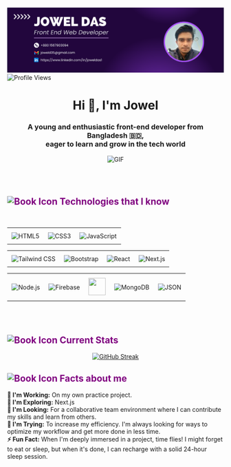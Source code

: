 ![logo](https://github.com/joweldas1/joweldas1/blob/main/Purple%20Abstract%20Graphic%20Design%20LinkedIn%20Article%20Cover%20Image.png)
![Profile Views](https://komarev.com/ghpvc/?joweldas1=your-github-joweldas1&color=blueviolet)


<h1 align="center">Hi 👋, I'm Jowel</h1>
  <h3 align="center">A young and enthusiastic front-end developer from Bangladesh 🇧🇩,<br/> eager to learn and grow in the tech world</h3>
  
<p align="center">
  <img src="https://i.ibb.co/8mqPyvY/68747470733a2f2f70687973696373677572756b756c2e66696c65732e776f726470726573732e636f6d2f323031392f3032.gif" alt="GIF" style="height:300px; width:300px;" />
</p>

<br/>
<br/>

<h2 style="color:purple" align=""><img src="https://i.ibb.co/PZ4B8d6/open-book.png" alt="Book Icon" height="25" width="25"> <span >Technologies that I know </span> </h2>
<br/>

<table  align="center">
  <tr>
    <td align="center" style="padding: 10px ;">
      <img src="https://upload.wikimedia.org/wikipedia/commons/6/61/HTML5_logo_and_wordmark.svg" alt="HTML5" height="40" width="40" margin="10px">
    </td>
    <td align="center" style="padding: 10px;">
      <img src="https://upload.wikimedia.org/wikipedia/commons/d/d5/CSS3_logo_and_wordmark.svg" alt="CSS3" height="40" width="40">
    </td>
    <td align="center" style="padding: 10px;">
           <img src="https://upload.wikimedia.org/wikipedia/commons/6/6a/JavaScript-logo.png" alt="JavaScript" height="40" width="40">
    </td>
  </tr>
</table>
<table style="margin-left:auto; margin-right:auto;" align="center">
    <tr>
      <td align="center" style="padding: 10px;">
        <img src="https://cdn.worldvectorlogo.com/logos/tailwind-css-2.svg" alt="Tailwind CSS" height="40" width="40">
      </td>
      <td align="center" style="padding: 10px;">
        <img src="https://upload.wikimedia.org/wikipedia/commons/b/b2/Bootstrap_logo.svg" alt="Bootstrap" height="40" width="40">
      </td>
      <td align="center" style="padding: 10px;">
        <img src="https://upload.wikimedia.org/wikipedia/commons/a/a7/React-icon.svg" alt="React" height="40" width="40">
      </td>
      <td align="center" style="padding: 10px;">
        <img src="https://upload.wikimedia.org/wikipedia/commons/8/8e/Nextjs-logo.svg" alt="Next.js" height="40" width="40">
      </td>
    </tr>
  </table>

 <table style="margin-left:auto; margin-right:auto;" align="center">
    <tr>
      <td align="center" style="padding: 10px;">
        <img src="https://upload.wikimedia.org/wikipedia/commons/d/d9/Node.js_logo.svg" alt="Node.js" height="40" width="40">
      </td>
      <td align="center" style="padding: 10px;">
        <img src="https://firebase.google.com/downloads/brand-guidelines/SVG/logo-vertical.svg" alt="Firebase" height="40" width="40">
      </td>
      <td align="center" style="padding: 10px;">
        <img src="https://e7.pngegg.com/pngimages/477/472/png-clipart-node-js-javascript-react-logo-express-js-javascript-logo-text-trademark.png" height="40" width="40">
      </td>
      <td align="center" style="padding: 10px;">
        <img src="https://upload.wikimedia.org/wikipedia/commons/9/93/MongoDB_Logo.svg" alt="MongoDB" height="40" width="40">
      </td>
      <td align="center" style="padding: 10px;">
        <img src="https://e7.pngegg.com/pngimages/359/403/png-clipart-computer-icons-json-csv-angle-text.png" alt="JSON" height="40" width="40">
      </td>
    </tr>
  </table>

  <br/>
  <br/>
  <h2 style="color:purple" align=""><img src="https://i.ibb.co/cv1zPFL/image.png" alt="Book Icon" height="25" width="25"> <span >Current Stats </span> </h2>


  <p align="center">
<a href="https://git.io/streak-stats"><img src="https://github-readme-streak-stats.herokuapp.com?user=joweldas1&theme=dark&border_radius=0&date_format=j%20M%5B%20Y%5D&ring=EB0000&fire=EBD226&currStreakNum=EB0000&sideNums=EBD226&currStreakLabel=EB0000&sideLabels=EBD226&dates=EBEBEB&excludeDaysLabel=EBEBEB&border=EB545400&background=EB545400&stroke=EB545400" alt="GitHub Streak" /></a>
</p>


<h2 style="color:purple" align=""><img src="https://i.ibb.co/M5kwyRd/image.png" alt="Book Icon" height="25" width="25"> <span > Facts about me </span> </h2>

**🔭 I'm Working:** On my own practice project. <br/>
**🌱 I'm Exploring:** Next.js <br/>
**👯 I'm Looking:** For a collaborative team environment where I can contribute my skills and learn from others. <br/>
**🤔 I'm Trying:** To increase my efficiency. I'm always looking for ways to optimize my workflow and get more done in less time. <br/>
**⚡ Fun Fact:** When I'm deeply immersed in a project, time flies! I might forget to eat or sleep, but when it's done, I can recharge with a solid 24-hour sleep session.  <br/>



